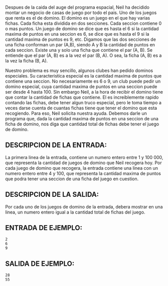 Despues de la caida del auge del programa espacial, Neil ha decidido montar un negocio de casas de juego por todo el pais. Uno de los juegos que renta es el de domino. El domino es un juego en el que hay varias fichas. Cada ficha esta dividida en dos secciones. Cada seccion contiene 0 o mas puntos. Un juego de domino se dice que es hasta el 6 si la cantidad maxima de puntos en una seccion es 6, se dice que es hasta el 9 si la cantidad maxima de puntos es 9, etc. Digamos que las dos secciones de una ficha conforman un par (A,B), siendo A y B la cantidad de puntos en cada seccion. Existe una y solo una ficha que contiene el par (A, B). Se entiende que el par (A, B) es a la vez el par (B, A). O sea, la ficha (A, B) es a la vez la ficha (B, A).



Nuestro problema es muy sencillo, algunos clubes han pedido dominos especiales. Su caracteristica especial es la cantidad maxima de puntos que contiene una seccion. No necesariamente es 6 o 9, un club puede pedir un domino especial, cuya cantidad maxima de puntos en una seccion puede ser desde 4 hasta 100. Sin embargo Neil, a la hora de recibir el domino tiene que contar la cantidad de fichas que contiene. El es increiblemente rapido contando las fichas, debe tener algun truco especial, pero le toma tiempo a veces darse cuenta de cuantas fichas tiene que tener el domino que esta recogiendo. Para eso, Neil solicita nuestra ayuda. Debemos darle un programa que, dada la cantidad maxima de puntos en una seccion de una ficha de domino, nos diga que cantidad total de fichas debe tener el juego de domino.



## DESCRIPCION DE LA ENTRADA:



La primera linea de la entrada, contiene un numero entero entre 1 y 100 000, que representa la cantidad de juegos de domino que Neil recogera hoy. Por cada juego de domino que recogera, la entrada contiene una linea con un numero entero entre 4 y 100, que representa la cantidad maxima de puntos que podra tener una seccion de una ficha del juego en cuestion.



## DESCRIPCION DE LA SALIDA:



Por cada uno de los juegos de domino de la entrada, debera mostrar en una linea, un numero entero igual a la cantidad total de fichas del juego.



## ENTRADA DE EJEMPLO:



```
2
6
9
```


## SALIDA DE EJEMPLO:



```
28
55
```


